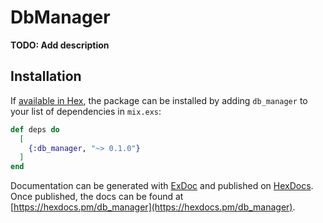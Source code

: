 # DbManager

**TODO: Add description**

## Installation

If [available in Hex](https://hex.pm/docs/publish), the package can be installed
by adding `db_manager` to your list of dependencies in `mix.exs`:

```elixir
def deps do
  [
    {:db_manager, "~> 0.1.0"}
  ]
end
```

Documentation can be generated with [ExDoc](https://github.com/elixir-lang/ex_doc)
and published on [HexDocs](https://hexdocs.pm). Once published, the docs can
be found at [https://hexdocs.pm/db_manager](https://hexdocs.pm/db_manager).

